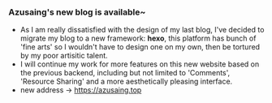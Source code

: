 ### Azusaing's new blog is available~

- As I am really dissatisfied with the design of my last blog, I've decided to migrate my blog to a new framework: **hexo**, this platform has bunch of 'fine arts' so I wouldn't have to design one on my own, then be tortured by my poor artisitic talent.
- I will continue my work for more features on this new website based on the previous backend, including but not limited to 'Comments', 'Resource Sharing' and a more aesthetically pleasing interface. 
- new address -> https://azusaing.top
